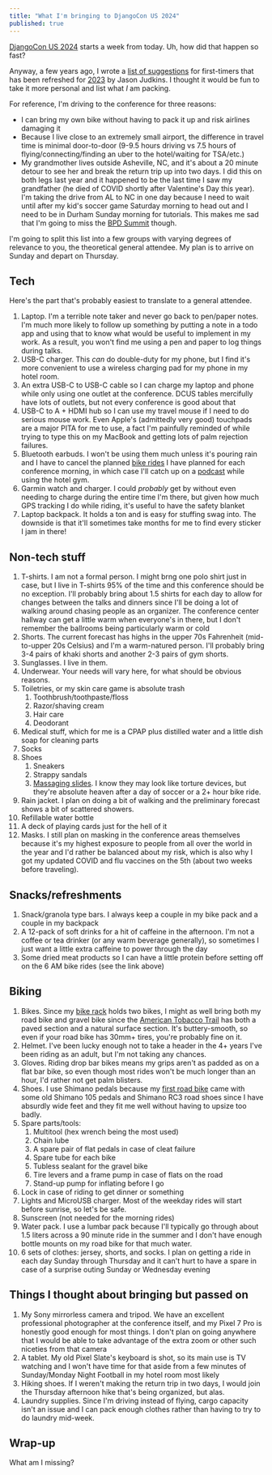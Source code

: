 ```yaml
---
title: "What I'm bringing to DjangoCon US 2024"
published: true
---
```


[DjangoCon US 2024](https://2024.djangocon.us/) starts a week from today. Uh, how did that happen so fast?

Anyway, a few years ago, I wrote a [list of suggestions](https://2019.djangocon.us/news/first-time-things-to-bring/) for first-timers that has been refreshed for [2023](https://2023.djangocon.us/news/first-time-things-to-bring/) by Jason Judkins. I thought it would be fun to take it more personal and list what _I_ am packing.

For reference, I'm driving to the conference for three reasons:
- I can bring my own bike without having to pack it up and risk airlines damaging it
- Because I live close to an extremely small airport, the difference in travel time is minimal door-to-door (9-9.5 hours driving vs 7.5 hours of flying/connecting/finding an uber to the hotel/waiting for TSA/etc.)
- My grandmother lives outside Asheville, NC, and it's about a 20 minute detour to see her and break the return trip up into two days. I did this on both legs last year and it happened to be the last time I saw my grandfather (he died of COVID shortly after Valentine's Day this year). I'm taking the drive from AL to NC in one day because I need to wait until after my kid's soccer game Saturday morning to head out and I need to be in Durham Sunday morning for tutorials. This makes me sad that I'm going to miss the [BPD Summit](https://2024.djangocon.us/news/black-python-devs/) though.

I'm going to split this list into a few groups with varying degrees of relevance to you, the theoretical general attendee. My plan is to arrive on Sunday and depart on Thursday.

## Tech

Here's the part that's probably easiest to translate to a general attendee.

1. Laptop. I'm a terrible note taker and never go back to pen/paper notes. I'm much more likely to follow up something by putting a note in a todo app and using that to know what would be useful to implement in my work. As a result, you won't find me using a pen and paper to log things during talks.
2. USB-C charger. This _can_ do double-duty for my phone, but I find it's more convenient to use a wireless charging pad for my phone in my hotel room.
3. An extra USB-C to USB-C cable so I can charge my laptop and phone while only using one outlet at the conference. DCUS tables mercifully have lots of outlets, but not every conference is good about that
4. USB-C to A + HDMI hub so I can use my travel mouse if I need to do serious mouse work. Even Apple's (admittedly very good) touchpads are a major PITA for me to use, a fact I'm painfully reminded of while trying to type this on my MacBook and getting lots of palm rejection failures.
5. Bluetooth earbuds. I won't be using them much unless it's pouring rain and I have to cancel the planned [bike rides](https://www.strava.com/clubs/1282541) I have planned for each conference morning, in which case I'll catch up on a [podcast](https://djangochat.com) while using the hotel gym.
6. Garmin watch and charger. I could _probably_ get by without even needing to charge during the entire time I'm there, but given how much GPS tracking I do while riding, it's useful to have the safety blanket
7. Laptop backpack. It holds a ton and is easy for stuffing swag into. The downside is that it'll sometimes take months for me to find every sticker I jam in there!

## Non-tech stuff

1. T-shirts. I am not a formal person. I might brng one polo shirt just in case, but I live in T-shirts 95% of the time and this conference should be no exception. I'll probably bring about 1.5 shirts for each day to allow for changes between the talks and dinners since I'll be doing a lot of walking around chasing people as an organizer. The conference center hallway can get a little warm when everyone's in there, but I don't remember the ballrooms being particularly warm or cold
2. Shorts. The current forecast has highs in the upper 70s Fahrenheit (mid-to-upper 20s Celsius) and I'm a warm-natured person. I'll probably bring 3-4 pairs of khaki shorts and another 2-3 pairs of gym shorts.
3. Sunglasses. I live in them.
4. Underwear. Your needs will vary here, for what should be obvious reasons.
5. Toiletries, or my skin care game is absolute trash
   1. Toothbrush/toothpaste/floss
   2. Razor/shaving cream
   3. Hair care
   4. Deodorant
6. Medical stuff, which for me is a CPAP plus distilled water and a little dish soap for cleaning parts
7. Socks
8. Shoes
   1. Sneakers
   2. Strappy sandals
   3. [Massaging slides](https://www.academy.com/p/adidas-mens-adissage-slide-sandals-116894510?sku=core-black-cloud-white-core-black-12-d). I know they may look like torture devices, but they're absolute heaven after a day of soccer or a 2+ hour bike ride.
9. Rain jacket. I plan on doing a bit of walking and the preliminary forecast shows a bit of scattered showers.
10. Refillable water bottle
11. A deck of playing cards just for the hell of it
12. Masks. I still plan on masking in the conference areas themselves because it's my highest exposure to people from all over the world in the year and I'd rather be balanced about my risk, which is also why I got my updated COVID and flu vaccines on the 5th (about two weeks before traveling).

## Snacks/refreshments

1. Snack/granola type bars. I always keep a couple in my bike pack and a couple in my backpack
2. A 12-pack of soft drinks for a hit of caffeine in the afternoon. I'm not a coffee or tea drinker (or any warm beverage generally), so sometimes I just want a little extra caffeine to power through the day
3. Some dried meat products so I can have a little protein before setting off on the 6 AM bike rides (see the link above)

## Biking

1. Bikes. Since my [bike rack](https://kuat.com/products/nv-base-2-0?variant=47366603014442) holds two bikes, I might as well bring both my road bike and gravel bike since the [American Tobacco Trail](https://www.triangletrails.org/american-tobacco-trail/) has both a paved section and a natural surface section. It's buttery-smooth, so even if your road bike has 30mm+ tires, you're probably fine on it.
2. Helmet. I've been lucky enough not to take a header in the 4+ years I've been riding as an adult, but I'm not taking any chances.
3. Gloves. Riding drop bar bikes means my grips aren't as padded as on a flat bar bike, so even though most rides won't be much longer than an hour, I'd rather not get palm blisters.
4. Shoes. I use Shimano pedals because my [first road bike](/2023/07/05/musings/) came with some old Shimano 105 pedals and Shimano RC3 road shoes since I have absurdly wide feet and they fit me well without having to upsize too badly.
5. Spare parts/tools:
   1. Multitool (hex wrench being the most used)
   2. Chain lube
   3. A spare pair of flat pedals in case of cleat failure
   4. Spare tube for each bike
   5. Tubless sealant for the gravel bike
   6. Tire levers and a frame pump in case of flats on the road
   7. Stand-up pump for inflating before I go
6. Lock in case of riding to get dinner or something
7. Lights and MicroUSB charger. Most of the weekday rides will start before sunrise, so let's be safe.
8. Sunscreen (not needed for the morning rides)
9. Water pack. I use a lumbar pack because I'll typically go through about 1.5 liters across a 90 minute ride in the summer and I don't have enough bottle mounts on my road bike for that much water.
10. 6 sets of clothes: jersey, shorts, and socks. I plan on getting a ride in each day Sunday through Thursday and it can't hurt to have a spare in case of a surprise outing Sunday or Wednesday evening

## Things I thought about bringing but passed on

1. My Sony mirrorless camera and tripod. We have an excellent professional photographer at the conference itself, and my Pixel 7 Pro is honestly good enough for most things. I don't plan on going anywhere that I would be able to take advantage of the extra zoom or other such niceties from that camera
2. A tablet. My old Pixel Slate's keyboard is shot, so its main use is TV watching and I won't have time for that aside from a few minutes of Sunday/Monday Night Football in my hotel room most likely
3. Hiking shoes. If I weren't making the return trip in two days, I would join the Thursday afternoon hike that's being organized, but alas.
4. Laundry supplies. Since I'm driving instead of flying, cargo capacity isn't an issue and I can pack enough clothes rather than having to try to do laundry mid-week.

## Wrap-up

What am I missing?
